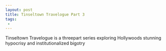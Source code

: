```yaml
---
layout: post
title: Tinseltown Travelogue Part 3
tags:
 -
---
```

Tinseltown Travelogue is a threepart series exploring Hollywoods stunning hypocrisy and institutionalized bigotry
